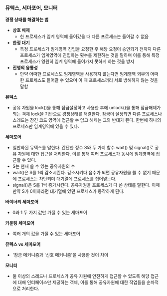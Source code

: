 ### 뮤텍스, 세마포어, 모니터

**경쟁 상태를 해결하는 법**
- **상호 배제**
    - 한 프로세스가 임계 영역에 들어갔을 때 다른 프로세스는 들어갈 수 없음
- **한정 대기**
    - 특정 프로세스가 임계영역 진입을 요청한 후 해당 요청이 승인되기 전까지 다른 프로세스가 임계영역에 진입하는 횟수를 제한하는 것을 말하며 이를 통해 특정 프로세스가 영원히 임계 영역에 들어가지 못하게 하는 것을 방지
- **진행의 융통성**
    - 만약 어떠한 프로세스도 임계영역을 사용하지 않는다면 임계영역 외부의 어떠한 프로세스도 들어갈 수 있으며 이 때 프로세스끼리 서로 방해하지 않는 것을 말함

**뮤텍스**
- 공유 자원을 lock()을 통해 잠금설정하고 사용한 후에 unlock()을 통해 잠금해제가 되는 객체 lock을 기반으로 경쟁상태를 해결한다. 잠금이 설정되면 다른 프로세스나 스레드는 잠긴 코드 영역에 접근할 수 없고 해제는 그와 반대가 된다. 한번에 하나의 프로세스만 임계영역에 있을 수 있다.

**세마포어**
- 일반화된 뮤텍스를 말한다. 간단한 정수 S와 두 가지 함수 wait() 및 signal()로 공유 자원에 대한 접근을 처리한다. 이를 통해 여러 프로세스가 동시에 임계영역에 접근할 수 있다.
- S는 현재 쓸 수 있는 공유자원의 수
- wait()은 S를 1씩 감소시킨다. 감소시키다 음수가 되면 공유자원을 쓸 수 없기 때문에 프로세스는 차단되며 대기열에 프로세스를 집어넣는다.
- signal()은 S를 1씩 증가시킨다. 공유자원을 프로세스가 다 쓴 상태를 말한다. 이때 만약 S가 0이하라면 대기열에 있던 프로세스가 동작하게 된다.

**바이너리 세마포어**
- 0과 1 두 가지 값만 가질 수 있는 세마포어

**카운팅 세마포어**
- 여러 개의 값을 가질 수 있는 세마포어

**뮤텍스 vs 세마포어**
- '잠금 메커니즘과 '신호 메커니즘'을 사용한 것이 차이

**모니터**
- 둘 이상의 스레드나 프로세스가 공유 자원에 안전하게 접근할 수 있도록 해당 접근에 대해 인터페이스만 제공하는 객체, 이를 통해 공유자원에 대한 작업들을 순차적으로 처리한다.
